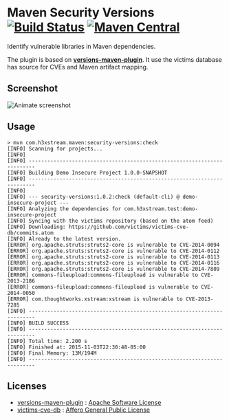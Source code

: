 # Maven Security Versions [![Build Status](https://secure.travis-ci.org/h3xstream/maven-security-versions.png?branch=master)](http://travis-ci.org/h3xstream/maven-security-versions) [![Maven Central](https://maven-badges.herokuapp.com/maven-central/com.h3xstream.maven/security-versions/badge.svg)](http://search.maven.org/#search%7Cga%7C1%7Cg%3A%22com.h3xstream.maven%22%20a%3A%22security-versions%22)

Identify vulnerable libraries in Maven dependencies.

The plugin is based on **[versions-maven-plugin](http://www.mojohaus.org/versions-maven-plugin/)**. It use the victims database has source for CVEs and Maven artifact mapping.


## Screenshot

![Animate screenshot](https://raw.githubusercontent.com/h3xstream/maven-security-versions/master/demos/screenshots/screen1.gif)

## Usage

    > mvn com.h3xstream.maven:security-versions:check
    [INFO] Scanning for projects...
    [INFO]
    [INFO] ------------------------------------------------------------------------
    [INFO] Building Demo Insecure Project 1.0.0-SNAPSHOT
    [INFO] ------------------------------------------------------------------------
    [INFO]
    [INFO] --- security-versions:1.0.2:check (default-cli) @ demo-insecure-project ---
    [INFO] Analyzing the dependencies for com.h3xstream.test:demo-insecure-project
    [INFO] Syncing with the victims repository (based on the atom feed)
    [INFO] Downloading: https://github.com/victims/victims-cve-db/commits.atom
    [INFO] Already to the latest version.
    [ERROR] org.apache.struts:struts2-core is vulnerable to CVE-2014-0094
    [ERROR] org.apache.struts:struts2-core is vulnerable to CVE-2014-0112
    [ERROR] org.apache.struts:struts2-core is vulnerable to CVE-2014-0113
    [ERROR] org.apache.struts:struts2-core is vulnerable to CVE-2014-0116
    [ERROR] org.apache.struts:struts2-core is vulnerable to CVE-2014-7809
    [ERROR] commons-fileupload:commons-fileupload is vulnerable to CVE-2013-2186
    [ERROR] commons-fileupload:commons-fileupload is vulnerable to CVE-2014-0050
    [ERROR] com.thoughtworks.xstream:xstream is vulnerable to CVE-2013-7285
    [INFO] ------------------------------------------------------------------------
    [INFO] BUILD SUCCESS
    [INFO] ------------------------------------------------------------------------
    [INFO] Total time: 2.200 s
    [INFO] Finished at: 2015-11-03T22:30:48-05:00
    [INFO] Final Memory: 13M/194M
    [INFO] ------------------------------------------------------------------------

## Licenses

 - [versions-maven-plugin](http://www.mojohaus.org/versions-maven-plugin/) : [Apache Software License](http://www.mojohaus.org/versions-maven-plugin/license.html)
 - [victims-cve-db](https://github.com/victims/victims-cve-db/) : [Affero General Public License](https://github.com/victims/victims-cve-db/blob/master/LICENSE)

